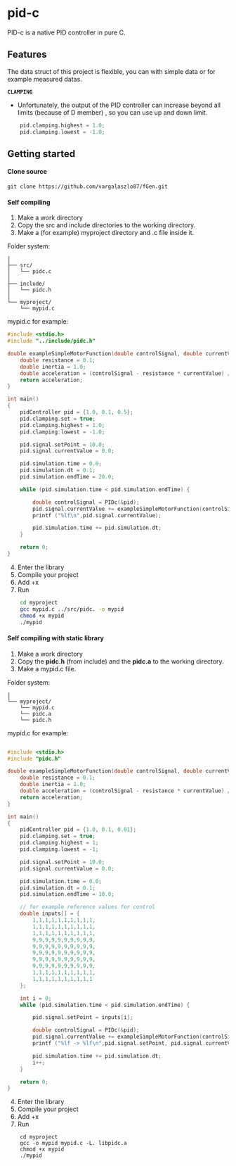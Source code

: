 # pid-c
PID-c is a native PID controller in pure C.


## Features

The data struct of this project is flexible, you can with simple data or for example measured datas.

**`CLAMPING`** 
-  Unfortunately, the output of the PID controller can increase beyond all limits (because of D member) , so you can use up and down limit.

```C
    pid.clamping.highest = 1.0;
    pid.clamping.lowest = -1.0;
```

## Getting started

#### Clone source

```
git clone https://github.com/vargalaszlo87/fGen.git
```

#### Self compiling

1. Make a work directory
2. Copy the src and include directories to the working directory.
3. Make a (for example) myproject directory and .c file inside it.


Folder system:

```properties
│
├── src/
│   └── pidc.c
│
├── include/
│   └── pidc.h
│
└── myproject/
    └── mypid.c
```

mypid.c for example:

```c
#include <stdio.h>
#include "../include/pidc.h"

double exampleSimpleMotorFunction(double controlSignal, double currentValue) {
    double resistance = 0.1;
    double inertia = 1.0;
    double acceleration = (controlSignal - resistance * currentValue) / inertia;
    return acceleration;
}

int main()
{
    pidController pid = {1.0, 0.1, 0.5};
    pid.clamping.set = true;
    pid.clamping.highest = 1.0;
    pid.clamping.lowest = -1.0;

    pid.signal.setPoint = 10.0;
    pid.signal.currentValue = 0.0;

    pid.simulation.time = 0.0;
    pid.simulation.dt = 0.1;
    pid.simulation.endTime = 20.0;

    while (pid.simulation.time < pid.simulation.endTime) {

        double controlSignal = PIDc(&pid);
        pid.signal.currentValue += exampleSimpleMotorFunction(controlSignal, pid.signal.currentValue);
        printf ("%lf\n",pid.signal.currentValue);

        pid.simulation.time += pid.simulation.dt;
    }

    return 0;
}
```

4. Enter the library
5. Compile your project
6. Add +x
7. Run

```bash
    cd myproject
    gcc mypid.c ../src/pidc. -o mypid
    chmod +x mypid
    ./mypid
```

#### Self compiling with static library


1. Make a work directory
2. Copy the **pidc.h** (from include) and the **pidc.a** to the working directory.
3. Make a mypid.c file.

Folder system:

```properties
│
└── myproject/
    └── mypid.c
    └── pidc.a
    └── pidc.h
```

mypid.c for example:

```c

#include <stdio.h>
#include "pidc.h"

double exampleSimpleMotorFunction(double controlSignal, double currentValue) {
    double resistance = 0.1;
    double inertia = 1.0;
    double acceleration = (controlSignal - resistance * currentValue) / inertia;
    return acceleration;
}

int main()
{
    pidController pid = {1.0, 0.1, 0.01};
    pid.clamping.set = true;
    pid.clamping.highest = 1;
    pid.clamping.lowest = -1;

    pid.signal.setPoint = 10.0;
    pid.signal.currentValue = 0.0;

    pid.simulation.time = 0.0;
    pid.simulation.dt = 0.1;
    pid.simulation.endTime = 10.0;

    // for example reference values for control
    double inputs[] = {
        1,1,1,1,1,1,1,1,1,1,
        1,1,1,1,1,1,1,1,1,1,
        1,1,1,1,1,1,1,1,1,1,
        9,9,9,9,9,9,9,9,9,9,
        9,9,9,9,9,9,9,9,9,9,
        9,9,9,9,9,9,9,9,9,9,
        9,9,9,9,9,9,9,9,9,9,
        9,9,9,9,9,9,9,9,9,9,
        1,1,1,1,1,1,1,1,1,1,
        1,1,1,1,1,1,1,1,1,1
    };

    int i = 0;
    while (pid.simulation.time < pid.simulation.endTime) {

        pid.signal.setPoint = inputs[i];

        double controlSignal = PIDc(&pid);
        pid.signal.currentValue += exampleSimpleMotorFunction(controlSignal, pid.signal.currentValue);
        printf ("%lf -> %lf\n",pid.signal.setPoint, pid.signal.currentValue);

        pid.simulation.time += pid.simulation.dt;
        i++;
    }

    return 0;
}

```

4. Enter the library
5. Compile your project
6. Add +x
7. Run

```console
    cd myproject
    gcc -o mypid mypid.c -L. libpidc.a
    chmod +x mypid
    ./mypid
```


